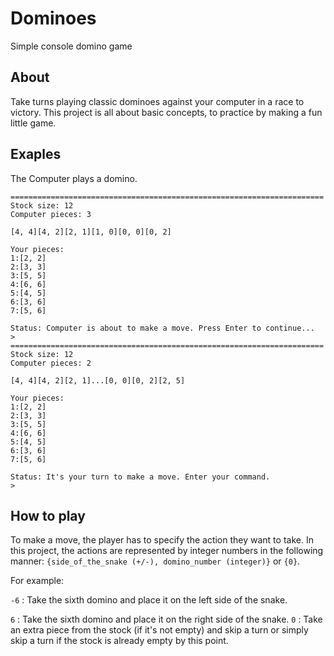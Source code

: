 # Dominoes
Simple console domino game
## About
Take turns playing classic dominoes against your computer in a race to victory.
This project is all about basic concepts, to practice by making a fun little game.
## Exaples
The Computer plays a domino.
```
======================================================================
Stock size: 12
Computer pieces: 3

[4, 4][4, 2][2, 1][1, 0][0, 0][0, 2]

Your pieces:
1:[2, 2]
2:[3, 3]
3:[5, 5]
4:[6, 6]
5:[4, 5]
6:[3, 6]
7:[5, 6]

Status: Computer is about to make a move. Press Enter to continue...
>
======================================================================
Stock size: 12
Computer pieces: 2

[4, 4][4, 2][2, 1]...[0, 0][0, 2][2, 5]

Your pieces:
1:[2, 2]
2:[3, 3]
3:[5, 5]
4:[6, 6]
5:[4, 5]
6:[3, 6]
7:[5, 6]

Status: It's your turn to make a move. Enter your command.
>
```
## How to play
To make a move, the player has to specify the action they want to take. In this project, the actions are represented by integer numbers in the following manner: `{side_of_the_snake (+/-), domino_number (integer)}` or `{0}`. 

For example:

`-6` : Take the sixth domino and place it on the left side of the snake.

`6` : Take the sixth domino and place it on the right side of the snake.
`0` : Take an extra piece from the stock (if it's not empty) and skip a turn or simply skip a turn if the stock is already empty by this point.


